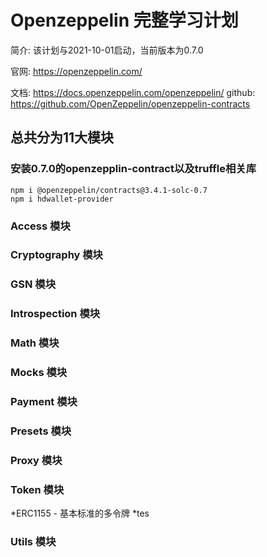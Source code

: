 # Openzeppelin 完整学习计划
简介: 该计划与2021-10-01启动，当前版本为0.7.0

官网: https://openzeppelin.com/

文档: https://docs.openzeppelin.com/openzeppelin/
github: https://github.com/OpenZeppelin/openzeppelin-contracts

## 总共分为11大模块
### 安装0.7.0的openzepplin-contract以及truffle相关库

    npm i @openzeppelin/contracts@3.4.1-solc-0.7
    npm i hdwallet-provider

### Access 模块
### Cryptography 模块
### GSN 模块
### Introspection 模块
### Math 模块
### Mocks 模块
### Payment 模块
### Presets 模块
### Proxy 模块
### Token 模块
*ERC1155 - 基本标准的多令牌
*tes
### Utils 模块